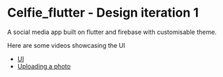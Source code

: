 # Celfie_flutter - Design iteration 1
A social media app built on flutter and firebase with customisable theme.

Here are some videos showcasing the UI
* [UI](https://user-images.githubusercontent.com/43390808/125608973-4cb42717-742e-425d-98ca-9c776db1ea21.mp4)
* [Uploading a photo](https://user-images.githubusercontent.com/43390808/125610312-51b82a21-0d56-4f28-ba3e-e48aad2ac9e6.mp4)









